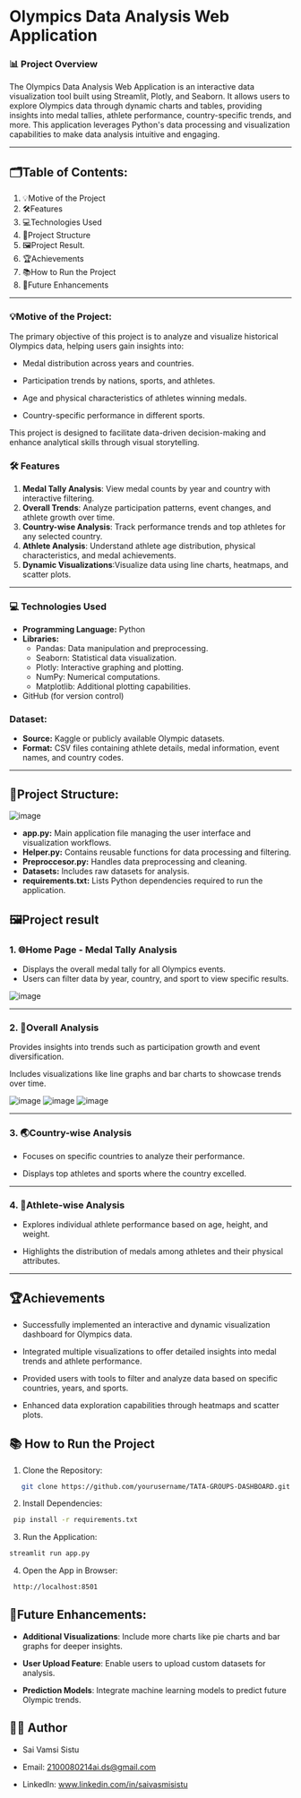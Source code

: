 # **Olympics Data Analysis Web Application**

### **📊 Project Overview**
The Olympics Data Analysis Web Application is an interactive data visualization tool built using Streamlit, Plotly, and Seaborn. It allows users to explore Olympics data through dynamic charts and tables, providing insights into medal tallies, athlete performance, country-specific trends, and more. This application leverages Python's data processing and visualization capabilities to make data analysis intuitive and engaging.

---

## **🗂Table of Contents**:

1. 💡Motive of the Project
2. 🛠️Features
3. 💻Technologies Used
4. 📁Project Structure
5. 🖼️Project Result.
6. 🏆Achievements
7. 📚How to Run the Project
8. 🔄Future Enhancements

---
### **💡Motive of the Project**:
The primary objective of this project is to analyze and visualize historical Olympics data, helping users gain insights into:

- Medal distribution across years and countries.

- Participation trends by nations, sports, and athletes.

- Age and physical characteristics of athletes winning medals.

- Country-specific performance in different sports.

This project is designed to facilitate data-driven decision-making and enhance analytical skills through visual storytelling.

### **🛠️ Features**

1. **Medal Tally Analysis**:  View medal counts by year and country with interactive filtering.
2. **Overall Trends**: Analyze participation patterns, event changes, and athlete growth over time.
3. **Country-wise Analysis**: Track performance trends and top athletes for any selected country.
4. **Athlete Analysis**: Understand athlete age distribution, physical characteristics, and medal achievements.
5. **Dynamic Visualizations**:Visualize data using line charts, heatmaps, and scatter plots.

---

### **💻 Technologies Used**
- **Programming Language:** Python
- **Libraries:**
   - Pandas: Data manipulation and preprocessing.
   - Seaborn: Statistical data visualization.
   - Plotly: Interactive graphing and plotting.
   - NumPy: Numerical computations.
   - Matplotlib: Additional plotting capabilities.
- GitHub (for version control)

### Dataset:
- **Source:** Kaggle or publicly available Olympic datasets.
- **Format:** CSV files containing athlete details, medal information, event names, and country codes.
---
## **📁Project Structure**:
![image](https://github.com/user-attachments/assets/0a60fdb9-782f-4403-82af-1c49d849754e)

- **app.py:** Main application file managing the user interface and visualization workflows.
- **Helper.py:** Contains reusable functions for data processing and filtering.
- **Preproccesor.py:** Handles data preprocessing and cleaning.
- **Datasets:** Includes raw datasets for analysis.
- **requirements.txt:** Lists Python dependencies required to run the application.


## **🖼️Project result**

### 1. **🌐Home Page - Medal Tally Analysis**

- Displays the overall medal tally for all Olympics events.
- Users can filter data by year, country, and sport to view specific results.

![image](https://github.com/user-attachments/assets/b04938c3-83b4-425d-a707-431128040b83)


---
### 2. **🔄Overall Analysis**
Provides insights into trends such as participation growth and event diversification.

Includes visualizations like line graphs and bar charts to showcase trends over time.

![image](https://github.com/user-attachments/assets/c078ede5-193f-4d97-9986-7e22133a9b98)
![image](https://github.com/user-attachments/assets/a9d34ef9-5197-495b-993d-e21ad46ff56f)
![image](https://github.com/user-attachments/assets/4bfd5301-9733-4b8c-8f98-ad6012fda349)

---
### 3. **🌏Country-wise Analysis**
- Focuses on specific countries to analyze their performance.

- Displays top athletes and sports where the country excelled.

---

### 4. **👤Athlete-wise Analysis**
- Explores individual athlete performance based on age, height, and weight.

- Highlights the distribution of medals among athletes and their physical attributes.

---

## 🏆Achievements
- Successfully implemented an interactive and dynamic visualization dashboard for Olympics data.

- Integrated multiple visualizations to offer detailed insights into medal trends and athlete performance.

- Provided users with tools to filter and analyze data based on specific countries, years, and sports.

- Enhanced data exploration capabilities through heatmaps and scatter plots.



## 📚 **How to Run the Project**

1. Clone the Repository:

```bash
   git clone https://github.com/yourusername/TATA-GROUPS-DASHBOARD.git
```
2. Install Dependencies:
```bash
 pip install -r requirements.txt
```
3. Run the Application:
```bash
streamlit run app.py
```
4. Open the App in Browser:
```bash
 http://localhost:8501
```

## 🔄Future Enhancements:

- **Additional Visualizations**: Include more charts like pie charts and bar graphs for deeper insights.

- **User Upload Feature**: Enable users to upload custom datasets for analysis.

- **Prediction Models**: Integrate machine learning models to predict future Olympic trends.

##  **👨‍💻 Author**
- Sai Vamsi Sistu

- Email: 2100080214ai.ds@gmail.com

- LinkedIn: www.linkedin.com/in/saivasmisistu

